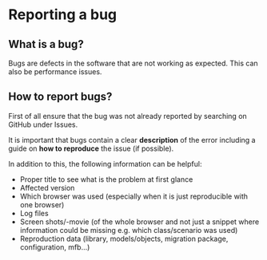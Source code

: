 # Reporting a bug
## What is a bug?
Bugs are defects in the software that are not working as expected. This can also be performance issues.
## How to report bugs?
First of all ensure that the bug was not already reported by searching on GitHub under Issues.

It is important that bugs contain a clear **description** of the error including a guide on **how to reproduce** the issue (if possible).

In addition to this, the following information can be helpful:
* Proper title to see what is the problem at first glance
* Affected version
* Which browser was used (especially when it is just reproducible with one browser)
* Log files
* Screen shots/-movie (of the whole browser and not just a snippet where information could be missing e.g. which class/scenario was used)
* Reproduction data (library, models/objects, migration package, configuration, mfb...)
